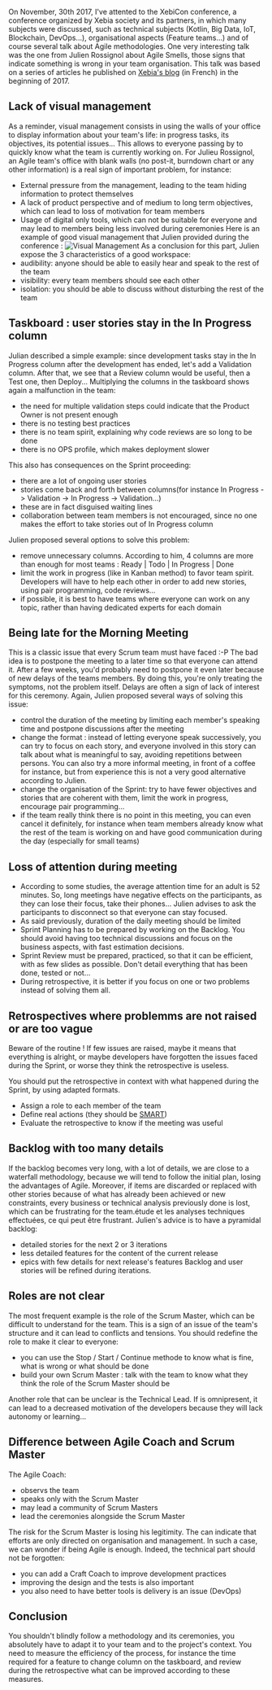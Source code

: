 On November, 30th 2017, I've attented to the XebiCon conference, a conference organized by Xebia society and its partners, in which many subjects were discussed, such as technical subjects (Kotlin, Big Data, IoT, Blockchain, DevOps...), organisational aspects (Feature teams...) and of course several talk about Agile methodologies.
One very interesting talk was the one from Julien Rossignol about Agile Smells, those signs that indicate something is wrong in your team organisation.
This talk was based on a series of articles he published on [Xebia's blog](https://blog.xebia.fr/2017/03/15/agile-agile-smells-management-visuel/) (in French) in the beginning of 2017.

## Lack of visual management
As a reminder, visual management consists in using the walls of your office to display information about your team's life: in progress tasks, its objectives, its potential issues... This allows to everyone passing by to quickly know what the team is currently working on.
For Julieu Rossignol, an Agile team's office with blank walls (no post-it, burndown chart or any other information) is a real sign of important problem, for instance:
* External pressure from the management, leading to the team hiding information to protect themselves
* A lack of product perspective and of medium to long term objectives, which can lead to loss of motivation for team members
* Usage of digital only tools, which can not be suitable for everyone and may lead to members being less involved during ceremonies
Here is an example of good visual management that Julien provided during the conference :
![Visual Management](https://www.christopheschreiber.fr/blog/wp-content/uploads/2017/11/management_visuel.jpg)
As a conclusion for this part, Julien expose the 3 characteristics of a good workspace:
* audibility: anyone should be able to easily hear and speak to the rest of the team
* visibility: every team members should see each other
* isolation: you should be able to discuss without disturbing the rest of the team

## Taskboard : user stories stay in the In Progress column
Julian described a simple example: since development tasks stay in the In Progress column after the development has ended, let's add a Validation column.
After that, we see that a Review column would be useful, then a Test one, then Deploy...
Multiplying the columns in the taskboard shows again a malfunction in the team:
* the need for multiple validation steps could indicate that the Product Owner is not present enough
* there is no testing best practices
* there is no team spirit, explaining why code reviews are so long to be done
* there is no OPS profile, which makes deployment slower

This also has consequences on the Sprint proceeding:
* there are a lot of ongoing user stories
* stories come back and forth between columns(for instance In Progress -> Validation -> In Progress -> Validation...)
* these are in fact disguised waiting lines
* collaboration between team members is not encouraged, since no one makes the effort to take stories out of In Progress column

Julien proposed several options to solve this problem:
* remove unnecessary columns. According to him, 4 columns are more than enough for most teams : Ready | Todo | In Progress | Done
* limit the work in progress (like in Kanban method) to favor team spirit. Developers will have to help each other in order to add new stories, using pair programming, code reviews...
* if possible, it is best to have teams where everyone can work on any topic, rather than having dedicated experts for each domain


## Being late for the Morning Meeting
This is a classic issue that every Scrum team must have faced :-P
The bad idea is to postpone the meeting to a later time so that everyone can attend it. After a few weeks, you'd probably need to postpone it even later because of new delays of the teams members. By doing this, you're only treating the symptoms, not the problem itself. Delays are often a sign of lack of interest for this ceremony.
Again, Julien proposed several ways of solving this issue:
* control the duration of the meeting by limiting each member's speaking time and postpone discussions after the meeting
* change the format : instead of letting everyone speak successively, you can try to focus on each story, and everyone involved in this story can talk about what is meaningful to say, avoiding repetitions between persons. You can also try a more informal meeting, in front of a coffee for instance, but from experience this is not a very good alternative according to Julien.
* change the organisation of the Sprint: try to have fewer objectives and stories that are coherent with them, limit the work in progress, encourage pair programming...
* if the team really think there is no point in this meeting, you can even cancel it definitely, for instance when team members already know what the rest of the team is working on and have good communication during the day (especially for small teams)


## Loss of attention during meeting
* According to some studies, the average attention time for an adult is 52 minutes. So, long meetings have negative effects on the participants, as they can lose their focus, take their phones... Julien advises to ask the participants to disconnect so that everyone can stay focused.
* As said previously, duration of the daily meeting should be limited
* Sprint Planning has to be prepared by working on the Backlog. You should avoid having too technical discussions and focus on the business aspects, with fast estimation decisions.
* Sprint Review must be prepared, practiced, so that it can be efficient, with as few slides as possible. Don't detail everything that has been done, tested or not...
* During retrospective, it is better if you focus on one or two problems instead of solving them all.
 
  
## Retrospectives where problemms are not raised or are too vague
Beware of the routine ! If few issues are raised, maybe it means that everything is alright, or maybe developers have forgotten the issues faced during the Sprint, or worse they think the retrospective is useless.

You should put the retrospective in context with what happened during the Sprint, by using adapted formats.
 * Assign a role to each member of the team
 * Define real actions (they should be [SMART](https://en.wikipedia.org/wiki/SMART_criteria))
 * Evaluate the retrospective to know if the meeting was useful 
 
## Backlog with too many details
If the backlog becomes very long, with a lot of details, we are close to a waterfall methodology, because we will tend to follow the initial plan, losing the advantages of Agile. Moreover, if items are discarded or replaced with other stories because of what has already been achieved or new constraints, every business or technical analysis previously done is lost, which can be frustrating for the team.étude et les analyses techniques effectuées, ce qui peut être frustrant.
 Julien's advice is to have a pyramidal backlog:
 * detailed stories for the next 2 or 3 iterations
 * less detailed features for the content of the current release
 * epics with few details for next release's features
 Backlog and user stories will be refined during iterations.
 
## Roles are not clear
The most frequent example is the role of the Scrum Master, which can be difficult to understand for the team. This is a sign of an issue of the team's structure and it can lead to conflicts and tensions.
 You should redefine the role to make it clear to everyone:
 * you can use the Stop / Start / Continue methode to know what is fine, what is wrong or what should be done
 * build your own Scrum Master : talk with the team to know what they think the role of the Scrum Master should be
 
Another role that can be unclear is the Technical Lead. If is omnipresent, it can lead to a decreased motivation of the developers because they will lack autonomy or learning...
 
## Difference between Agile Coach and Scrum Master
The Agile Coach:
 * observs the team
 * speaks only with the Scrum Master
 * may lead a community of Scrum Masters
 * lead the ceremonies alongside the Scrum Master
 
The risk for the Scrum Master is losing his legitimity. The can indicate that efforts are only directed on organisation and management. In such a case, we can wonder if being Agile is enough.
 Indeed, the technical part should not be forgotten:
 * you can add a Craft Coach to improve development practices
 * improving the design and the tests is also important
 * you also need to have better tools is delivery is an issue (DevOps)
 
## Conclusion
You shouldn't blindly follow a methodology and its ceremonies, you absolutely have to adapt it to your team and to the project's context.
You need to measure the efficiency of the process, for instance the time required for a feature to change column on the taskboard, and review during the retrospective what can be improved according to these measures.

